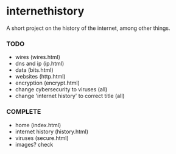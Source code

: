 # internethistory
A short project on the history of the internet, among other things.

### TODO
- wires (wires.html) 
- dns and ip (ip.html)
- data (bits.html)
- websites (http.html)
- encryption (encrypt.html)
- change cybersecurity to viruses (all)
- change 'internet history' to correct title (all)


### COMPLETE
- home (index.html)
- internet history (history.html)
- viruses (secure.html)
- images? check
